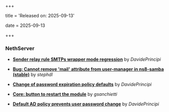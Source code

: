 +++

title = 'Released on: 2025-09-13'

date = 2025-09-13

+++

### NethServer

- **[Sender relay rule SMTPs wrapper mode regression](https://github.com/NethServer/dev/issues/7626)** by *DavidePrincipi*

- **[Bug: Cannot remove 'mail' attribute from user-manager in ns8-samba (stable)](https://github.com/NethServer/dev/issues/7613)** by *stephdl*

- **[Change of password expiration policy defaults](https://github.com/NethServer/dev/issues/7503)** by *DavidePrincipi*

- **[Core: button to restart the module](https://github.com/NethServer/dev/issues/7486)** by *gsanchietti*

- **[Default AD policy prevents user password change](https://github.com/NethServer/dev/issues/7400)** by *DavidePrincipi*

